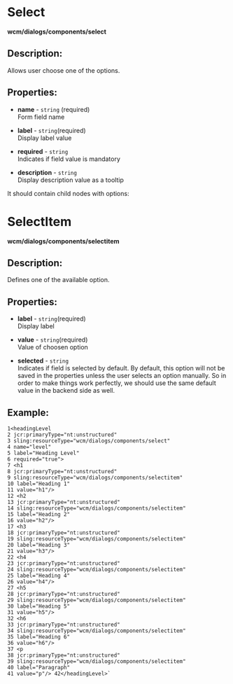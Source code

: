 # Select
**wcm/dialogs/components/select**

## Description:

Allows user choose one of the options.

## Properties:

-   **name** -  `string` (required)  
    Form field name
    
-   **label** - `string`(required)  
    Display label value
    
-   **required** - `string`  
    Indicates if field value is mandatory
    
-   **description** - `string`  
    Display description value as a tooltip
    

It should contain child nodes with options:

# SelectItem

**wcm/dialogs/components/selectitem**

## Description:

Defines one of the available option.

## Properties:

-   **label** - `string`(required)  
    Display label
    
-   **value** - `string`(required)  
    Value of choosen option
    
-   **selected** - `string`  
    Indicates if field is selected by default. By default, this option will not be saved in the properties unless the user selects an option manually. So in order to make things work perfectly, we should use the same default value in the backend side as well.
    

## Example:
```
1<headingLevel 
2 jcr:primaryType="nt:unstructured" 
3 sling:resourceType="wcm/dialogs/components/select" 
4 name="level" 
5 label="Heading Level" 
6 required="true"> 
7 <h1 
8 jcr:primaryType="nt:unstructured" 
9 sling:resourceType="wcm/dialogs/components/selectitem" 
10 label="Heading 1" 
11 value="h1"/> 
12 <h2 
13 jcr:primaryType="nt:unstructured" 
14 sling:resourceType="wcm/dialogs/components/selectitem" 
15 label="Heading 2" 
16 value="h2"/> 
17 <h3 
18 jcr:primaryType="nt:unstructured" 
19 sling:resourceType="wcm/dialogs/components/selectitem" 
20 label="Heading 3" 
21 value="h3"/> 
22 <h4 
23 jcr:primaryType="nt:unstructured" 
24 sling:resourceType="wcm/dialogs/components/selectitem" 
25 label="Heading 4" 
26 value="h4"/> 
27 <h5 
28 jcr:primaryType="nt:unstructured" 
29 sling:resourceType="wcm/dialogs/components/selectitem" 
30 label="Heading 5" 
31 value="h5"/> 
32 <h6 
33 jcr:primaryType="nt:unstructured" 
34 sling:resourceType="wcm/dialogs/components/selectitem" 
35 label="Heading 6" 
36 value="h6"/> 
37 <p 
38 jcr:primaryType="nt:unstructured" 
39 sling:resourceType="wcm/dialogs/components/selectitem" 
40 label="Paragraph" 
41 value="p"/> 42</headingLevel>`
```